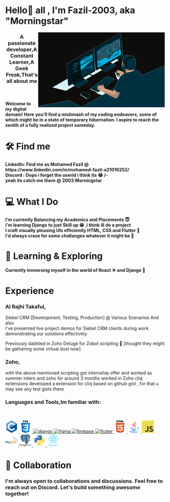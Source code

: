 # Hello👋 all , I'm Fazil-2003, aka "Morningstar"
<img align="right" alt="Coding" width="400" src="https://raw.githubusercontent.com/Potential17/Potential17/master/user%20(2).gif">
<h3 align="center">A passionate developer,A Constant Learner,A Geek Freak,That's all about me</h3><br>
<h4>Welcome to my digital domain! Here you'll find a mishmash of my coding endeavors, some of which might be in a state of temporary hibernation. I aspire to reach the zenith of a fully realized project someday.</h4>

# 🛠️ Find me
<h4>
LinkedIn: Find me as Mohamed Fazil @ <br>
https://www.linkedin.com/in/mohamed-fazil-a21019252/ <br>
Discord : Oops i forget the userid i think its 😂 /- <br>
yeah its catch me there @ 2003.Morningstar <br>
</h4>

# 💻 What I Do

<h4>
I'm currently Balancing my Academics and Placements 😇 <br> 
i'm learning Django to just Skill up 😁 ,i think ill do a project <br>
I craft visually pleasing UIs efficiently HTML, CSS and Flutter 🎨 <br>
I'd always crave for some challanges whatever it might be 👊 
</h4>

# 🌱 Learning & Exploring

<h4>Currently immersing myself in the world of React ⚛️ and Django 🎨 </h4>

# Experience 

<h3>Al Rajhi Takaful,</h3>
Siebel CRM [Development, Testing, Production] @ Various Scenarios And also <br>
I've presented live project demos for Siebel CRM clients during work. demonstrating our solutions effectively.

Previously dabbled in Zoho Deluge for Zobot scripting 🤖 [thought they might be gathering some virtual dust now]

<h3>Zoho,</h3>
with the above mentioned scripting got internship offer and worked as summer intern and zoho for around 3 months
worked in Zoho cliq extensions developed a extension for cliq based on github gist , for that u may see any test gists there

<br>
<h3 align="left">Languages and Tools,Im familiar with:</h3><br>
<p align="left"> <a href="https://www.cprogramming.com/" target="_blank" rel="noreferrer"> <img src="https://raw.githubusercontent.com/devicons/devicon/master/icons/c/c-original.svg" alt="c" width="40" height="40"/> </a> <a href="https://www.w3schools.com/css/" target="_blank" rel="noreferrer"> <img src="https://raw.githubusercontent.com/devicons/devicon/master/icons/css3/css3-original-wordmark.svg" alt="css3" width="40" height="40"/> </a> <a href="https://www.djangoproject.com/" target="_blank" rel="noreferrer"> <img src="https://cdn.worldvectorlogo.com/logos/django.svg" alt="django" width="40" height="40"/> </a> <a href="https://www.figma.com/" target="_blank" rel="noreferrer"> <img src="https://www.vectorlogo.zone/logos/figma/figma-icon.svg" alt="figma" width="40" height="40"/> </a> <a href="https://firebase.google.com/" target="_blank" rel="noreferrer"> <img src="https://www.vectorlogo.zone/logos/firebase/firebase-icon.svg" alt="firebase" width="40" height="40"/> </a> <a href="https://flutter.dev" target="_blank" rel="noreferrer"> <img src="https://www.vectorlogo.zone/logos/flutterio/flutterio-icon.svg" alt="flutter" width="40" height="40"/> </a> <a href="https://www.w3.org/html/" target="_blank" rel="noreferrer"> <img src="https://raw.githubusercontent.com/devicons/devicon/master/icons/html5/html5-original-wordmark.svg" alt="html5" width="40" height="40"/> </a> <a href="https://www.java.com" target="_blank" rel="noreferrer"> <img src="https://raw.githubusercontent.com/devicons/devicon/master/icons/java/java-original.svg" alt="java" width="40" height="40"/> </a> <a href="https://developer.mozilla.org/en-US/docs/Web/JavaScript" target="_blank" rel="noreferrer"> <img src="https://raw.githubusercontent.com/devicons/devicon/master/icons/javascript/javascript-original.svg" alt="javascript" width="40" height="40"/> </a> <a href="https://www.mysql.com/" target="_blank" rel="noreferrer"> <img src="https://raw.githubusercontent.com/devicons/devicon/master/icons/mysql/mysql-original-wordmark.svg" alt="mysql" width="40" height="40"/> </a> <a href="https://www.postgresql.org" target="_blank" rel="noreferrer"> <img src="https://raw.githubusercontent.com/devicons/devicon/master/icons/postgresql/postgresql-original-wordmark.svg" alt="postgresql" width="40" height="40"/> </a> <a href="https://www.python.org" target="_blank" rel="noreferrer"> <img src="https://raw.githubusercontent.com/devicons/devicon/master/icons/python/python-original.svg" alt="python" width="40" height="40"/> </a> <a href="https://reactjs.org/" target="_blank" rel="noreferrer"> <img src="https://raw.githubusercontent.com/devicons/devicon/master/icons/react/react-original-wordmark.svg" alt="react" width="40" height="40"/> </a> </p>

# 🤝 Collaboration
<h3>I'm always open to collaborations and discussions. Feel free to reach out on Discord. Let's build something awesome together!</h3>
